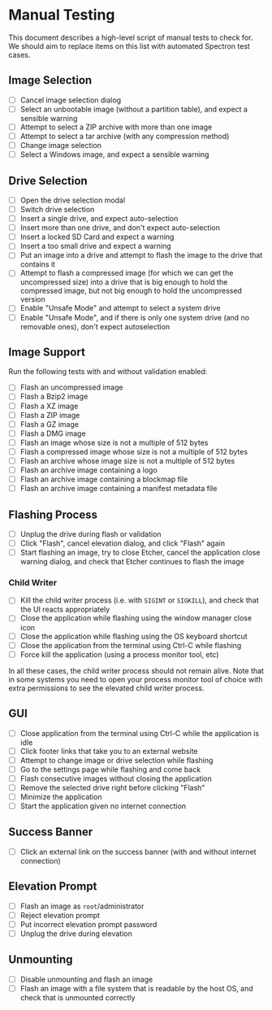 Manual Testing
==============

This document describes a high-level script of manual tests to check for. We
should aim to replace items on this list with automated Spectron test cases.

Image Selection
---------------

- [ ] Cancel image selection dialog
- [ ] Select an unbootable image (without a partition table), and expect a
  sensible warning
- [ ] Attempt to select a ZIP archive with more than one image
- [ ] Attempt to select a tar archive (with any compression method)
- [ ] Change image selection
- [ ] Select a Windows image, and expect a sensible warning

Drive Selection
---------------

- [ ] Open the drive selection modal
- [ ] Switch drive selection
- [ ] Insert a single drive, and expect auto-selection
- [ ] Insert more than one drive, and don't expect auto-selection
- [ ] Insert a locked SD Card and expect a warning
- [ ] Insert a too small drive and expect a warning
- [ ] Put an image into a drive and attempt to flash the image to the drive
  that contains it
- [ ] Attempt to flash a compressed image (for which we can get the
  uncompressed size) into a drive that is big enough to hold the compressed
  image, but not big enough to hold the uncompressed version
- [ ] Enable "Unsafe Mode" and attempt to select a system drive
- [ ] Enable "Unsafe Mode", and if there is only one system drive (and no
  removable ones), don't expect autoselection

Image Support
-------------

Run the following tests with and without validation enabled:

- [ ] Flash an uncompressed image
- [ ] Flash a Bzip2 image
- [ ] Flash a XZ image
- [ ] Flash a ZIP image
- [ ] Flash a GZ image
- [ ] Flash a DMG image
- [ ] Flash an image whose size is not a multiple of 512 bytes
- [ ] Flash a compressed image whose size is not a multiple of 512 bytes
- [ ] Flash an archive whose image size is not a multiple of 512 bytes
- [ ] Flash an archive image containing a logo
- [ ] Flash an archive image containing a blockmap file
- [ ] Flash an archive image containing a manifest metadata file

Flashing Process
----------------

- [ ] Unplug the drive during flash or validation
- [ ] Click "Flash", cancel elevation dialog, and click "Flash" again
- [ ] Start flashing an image, try to close Etcher, cancel the application
  close warning dialog, and check that Etcher continues to flash the image

### Child Writer

- [ ] Kill the child writer process (i.e. with `SIGINT` or `SIGKILL`), and
  check that the UI reacts appropriately
- [ ] Close the application while flashing using the window manager close icon
- [ ] Close the application while flashing using the OS keyboard shortcut
- [ ] Close the application from the terminal using Ctrl-C while flashing
- [ ] Force kill the application (using a process monitor tool, etc)

In all these cases, the child writer process should not remain alive. Note that
in some systems you need to open your process monitor tool of choice with extra
permissions to see the elevated child writer process.

GUI
----

- [ ] Close application from the terminal using Ctrl-C while the application is
  idle
- [ ] Click footer links that take you to an external website
- [ ] Attempt to change image or drive selection while flashing
- [ ] Go to the settings page while flashing and come back
- [ ] Flash consecutive images without closing the application
- [ ] Remove the selected drive right before clicking "Flash"
- [ ] Minimize the application
- [ ] Start the application given no internet connection

Success Banner
--------------

- [ ] Click an external link on the success banner (with and without internet
  connection)

Elevation Prompt
----------------

- [ ] Flash an image as `root`/administrator
- [ ] Reject elevation prompt
- [ ] Put incorrect elevation prompt password
- [ ] Unplug the drive during elevation

Unmounting
----------

- [ ] Disable unmounting and flash an image
- [ ] Flash an image with a file system that is readable by the host OS, and
  check that is unmounted correctly
